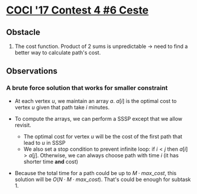# [COCI '17 Contest 4 #6 Ceste](https://dmoj.ca/problem/coci17c4p6)

## Obstacle

1. The cost function. Product of 2 sums is unpredictable
  -> need to find a better way to calculate path's cost.

## Observations

### A brute force solution that works for smaller constraint

- At each vertex $u$, we maintain an array $a$.
$a[i]$ is the optimal cost to vertex $u$ given that path take $i$ minutes.

- To compute the arrays, we can perform a SSSP except that we allow revisit.
  - The optimal cost for vertex $u$ will be the cost of the first path that lead
  to $u$ in SSSP
  - We also set a stop condition to prevent infinite loop:
  if $i < j$ then $a[i] > a[j]$. Otherwise, we can always choose path with time $i$
  (it has shorter time **and** cost)
  
- Because the total time for a path could be up to $M \cdot max\_cost$,
this solution will be $O(N \cdot M \cdot max\_cost)$. That's could be enough
for subtask 1.
